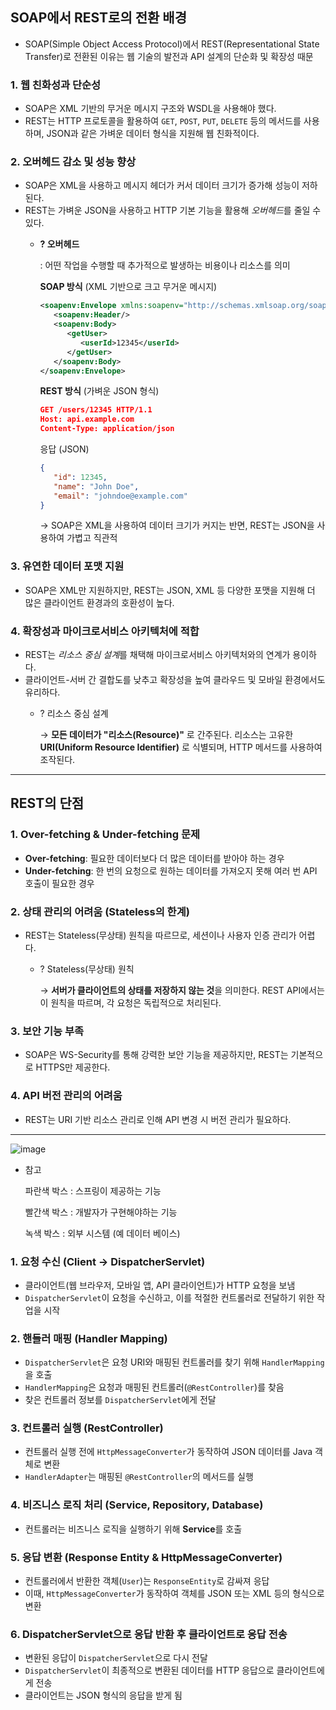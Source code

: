 
## **SOAP에서 REST로의 전환 배경**

- SOAP(Simple Object Access Protocol)에서 REST(Representational State Transfer)로 전환된 이유는 웹 기술의 발전과 API 설계의 단순화 및 확장성 때문

### **1. 웹 친화성과 단순성**

- SOAP은 XML 기반의 무거운 메시지 구조와 WSDL을 사용해야 했다.
- REST는 HTTP 프로토콜을 활용하여 `GET`, `POST`, `PUT`, `DELETE` 등의 메서드를 사용하며, JSON과 같은 가벼운 데이터 형식을 지원해 웹 친화적이다.

### **2. 오버헤드 감소 및 성능 향상**

- SOAP은 XML을 사용하고 메시지 헤더가 커서 데이터 크기가 증가해 성능이 저하된다.
- REST는 가벼운 JSON을 사용하고 HTTP 기본 기능을 활용해 *오버헤드*를 줄일 수 있다.
    - **? 오버헤드**
        
        : 어떤 작업을 수행할 때 추가적으로 발생하는 비용이나 리소스를 의미
        
        **SOAP 방식** (XML 기반으로 크고 무거운 메시지)
        
        ```xml
        <soapenv:Envelope xmlns:soapenv="http://schemas.xmlsoap.org/soap/envelope/">
           <soapenv:Header/>
           <soapenv:Body>
              <getUser>
                 <userId>12345</userId>
              </getUser>
           </soapenv:Body>
        </soapenv:Envelope>
        ```
        
        **REST 방식** (가벼운 JSON 형식)
        
        ```json
        GET /users/12345 HTTP/1.1
        Host: api.example.com
        Content-Type: application/json
        ```
        
        응답 (JSON)
        
        ```json
        {
           "id": 12345,
           "name": "John Doe",
           "email": "johndoe@example.com"
        }
        ```
        
        → SOAP은 XML을 사용하여 데이터 크기가 커지는 반면, REST는 JSON을 사용하여 가볍고 직관적
        

### **3. 유연한 데이터 포맷 지원**

- SOAP은 XML만 지원하지만, REST는 JSON, XML 등 다양한 포맷을 지원해 더 많은 클라이언트 환경과의 호환성이 높다.

### **4. 확장성과 마이크로서비스 아키텍처에 적합**

- REST는 *리소스 중심 설계*를 채택해 마이크로서비스 아키텍처와의 연계가 용이하다.
- 클라이언트-서버 간 결합도를 낮추고 확장성을 높여 클라우드 및 모바일 환경에서도 유리하다.
    - ? 리소스 중심 설계
        
        → **모든 데이터가 "리소스(Resource)"** 로 간주된다. 리소스는 고유한 **URI(Uniform Resource Identifier)** 로 식별되며, HTTP 메서드를 사용하여 조작된다.
        

---

## **REST의 단점**

### **1. Over-fetching & Under-fetching 문제**

- **Over-fetching**: 필요한 데이터보다 더 많은 데이터를 받아야 하는 경우
- **Under-fetching**: 한 번의 요청으로 원하는 데이터를 가져오지 못해 여러 번 API 호출이 필요한 경우

### **2. 상태 관리의 어려움 (Stateless의 한계)**

- REST는 Stateless(무상태) 원칙을 따르므로, 세션이나 사용자 인증 관리가 어렵다.
    - ? Stateless(무상태) 원칙
        
        → **서버가 클라이언트의 상태를 저장하지 않는 것**을 의미한다. REST API에서는 이 원칙을 따르며, 각 요청은 독립적으로 처리된다.
        

### **3. 보안 기능 부족**

- SOAP은 WS-Security를 통해 강력한 보안 기능을 제공하지만, REST는 기본적으로 HTTPS만 제공한다.

### **4. API 버전 관리의 어려움**

- REST는 URI 기반 리소스 관리로 인해 API 변경 시 버전 관리가 필요하다.

---

![image](https://github.com/user-attachments/assets/c8a5a323-8159-455e-8854-48255c10c757)

- 참고
    
    파란색 박스 : 스프링이 제공하는 기능 
    
    빨간색 박스 : 개발자가 구현해야하는 기능 
    
    녹색 박스 : 외부 시스템 (예 데이터 베이스)
    

### **1. 요청 수신 (Client → DispatcherServlet)**

- 클라이언트(웹 브라우저, 모바일 앱, API 클라이언트)가 HTTP 요청을 보냄
- `DispatcherServlet`이 요청을 수신하고, 이를 적절한 컨트롤러로 전달하기 위한 작업을 시작

### **2. 핸들러 매핑 (Handler Mapping)**

- `DispatcherServlet`은 요청 URI와 매핑된 컨트롤러를 찾기 위해 `HandlerMapping`을 호출
- `HandlerMapping`은 요청과 매핑된 컨트롤러(`@RestController`)를 찾음
- 찾은 컨트롤러 정보를 `DispatcherServlet`에게 전달

### **3. 컨트롤러 실행 (RestController)**

- 컨트롤러 실행 전에 `HttpMessageConverter`가 동작하여 JSON 데이터를 Java 객체로 변환
- `HandlerAdapter`는 매핑된 `@RestController`의 메서드를 실행

### **4. 비즈니스 로직 처리 (Service, Repository, Database)**

- 컨트롤러는 비즈니스 로직을 실행하기 위해 **Service**를 호출

### **5. 응답 변환 (Response Entity & HttpMessageConverter)**

- 컨트롤러에서 반환한 객체(`User`)는 `ResponseEntity`로 감싸져 응답
- 이때, `HttpMessageConverter`가 동작하여 객체를 JSON 또는 XML 등의 형식으로 변환

### **6. DispatcherServlet으로 응답 반환 후 클라이언트로 응답 전송**

- 변환된 응답이 `DispatcherServlet`으로 다시 전달
- `DispatcherServlet`이 최종적으로 변환된 데이터를 HTTP 응답으로 클라이언트에게 전송
- 클라이언트는 JSON 형식의 응답을 받게 됨
